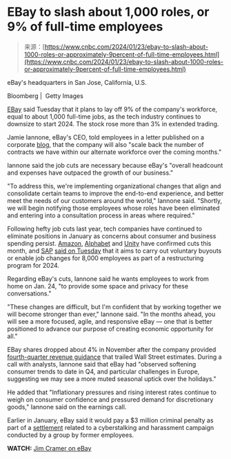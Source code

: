 <!--yml
category: 未分类
date: 2024-05-27 15:08:13
-->

# EBay to slash about 1,000 roles, or 9% of full-time employees

> 来源：[https://www.cnbc.com/2024/01/23/ebay-to-slash-about-1000-roles-or-approximately-9percent-of-full-time-employees.html](https://www.cnbc.com/2024/01/23/ebay-to-slash-about-1000-roles-or-approximately-9percent-of-full-time-employees.html)

 eBay's headquarters in San Jose, California, U.S.

Bloomberg |  Getty Images

[EBay](/quotes/EBAY/) said Tuesday that it plans to lay off 9% of the company's workforce, equal to about 1,000 full-time jobs, as the tech industry continues to downsize to start 2024\. The stock rose more than 3% in extended trading.

Jamie Iannone, eBay's CEO, told employees in a letter published on a corporate [blog](https://www.ebayinc.com/stories/news/ensuring-ebays-long-term-success/), that the company will also "scale back the number of contracts we have within our alternate workforce over the coming months."

Iannone said the job cuts are necessary because eBay's "overall headcount and expenses have outpaced the growth of our business."

"To address this, we're implementing organizational changes that align and consolidate certain teams to improve the end-to-end experience, and better meet the needs of our customers around the world," Iannone said. "Shortly, we will begin notifying those employees whose roles have been eliminated and entering into a consultation process in areas where required."

Following hefty job cuts last year, tech companies have continued to eliminate positions in January as concerns about consumer and business spending persist. [Amazon](/quotes/AMZN/), [Alphabet](/quotes/GOOGL/) and [Unity](/quotes/UNTY/) have confirmed cuts this month, and [SAP](/quotes/SAP/) [said on Tuesday](https://www.cnbc.com/2024/01/23/sap-plans-job-changes-or-buyouts-for-8000-employees-in-restructuring-plan.html) that it aims to carry out voluntary buyouts or enable job changes for 8,000 employees as part of a restructuring program for 2024.

Regarding eBay's cuts, Iannone said he wants employees to work from home on Jan. 24, "to provide some space and privacy for these conversations."

"These changes are difficult, but I'm confident that by working together we will become stronger than ever," Iannone said. "In the months ahead, you will see a more focused, agile, and responsive eBay — one that is better positioned to advance our purpose of creating economic opportunity for all."

EBay shares dropped about 4% in November after the company provided [fourth-quarter revenue guidance](https://www.cnbc.com/2023/11/08/cramer-ebays-results-boost-investment-case-for-stocks-like-costco-and-amazon.html) that trailed Wall Street estimates. During a call with analysts, Iannone said that eBay had "observed softening consumer trends to date in Q4, and particular challenges in Europe, suggesting we may see a more muted seasonal uptick over the holidays."

He added that "Inflationary pressures and rising interest rates continue to weigh on consumer confidence and pressured demand for discretionary goods," Iannone said on the earnings call.

Earlier in January, eBay said it would pay a $3 million criminal penalty as part of a [settlement](https://www.cnbc.com/2024/01/11/feds-charge-ebay-over-employees-who-sent-live-spiders-and-cockroaches-to-couple-company-to-pay-3m.html) related to a cyberstalking and harassment campaign conducted by a group by former employees.

**WATCH:** [Jim Cramer on eBay](https://www.cnbc.com/video/2023/11/08/crameras-mad-dash-ebay.html)